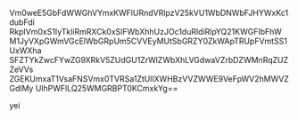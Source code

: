 Vm0weE5GbFdWWGhVYmxKWFlURndVRlpzV25kVU1WbDNWbFJHYWxKc1dubFdi
RkpIVm0xS1IyTkliRmRXCk0xSlFWbXhhUzJOc1duRldiRlpYQ21KWGFIbFhW
M1JyVXpGWmVGcElWbGRpUm5CVVEyMUtSbGRZY0ZkWApTRUpFVmtSS1UxWXha
SFZTYkZwcFYwZG9XRkV5ZUdGU1ZrWlZWbXhLVGdwaVZrbDZWMnRqZUZZeVVs
ZGEKUmxaT1VsaFNSVmx0TVRSa1ZtUllXWHBzVVZWWE9VeFpWV2hMWVZGdlMy
UlhPWFlLQ25WMGRBPT0KCmxkYg==

yei